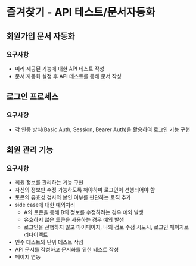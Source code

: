 # 즐겨찾기 - API 테스트/문서자동화

## 회원가입 문서 자동화  

### 요구사항
- 미리 제공된 기능에 대한 API 테스트 작성
- 문서 자동화 설정 후 API 테스트를 통해 문서 작성

## 로그인 프로세스

### 요구사항
- 각 인증 방식(Basic Auth, Session, Bearer Auth)을 활용하여 로그인 기능 구현

## 회원 관리 기능

### 요구사항
- 회원 정보를 관리하는 기능 구현
- 자신의 정보만 수정 가능하도록 해야하며 로그인이 선행되어야 함
- 토큰의 유효성 검사와 본인 여부를 판단하는 로직 추가
- side case에 대한 예외처리
    - A의 토큰을 통해 B의 정보를 수정하려는 경우 예외 발생
    - 유효하지 않은 토큰을 사용하는 경우 예외 발생
    - 로그인을 선행하지 않고 마이페이지, 나의 정보 수정 시도시, 로그인 페이지로 리다이렉트
- 인수 테스트와 단위 테스트 작성
- API 문서를 작성하고 문서화를 위한 테스트 작성
- 페이지 연동
